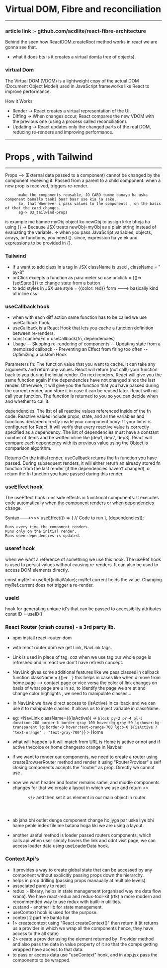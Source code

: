 # Virtual DOM, Fibre and reconciliation
---
### article link :- github.com/acdlite/react-fibre-architecture
Behind the seen how ReactDOM.createRoot method works in react we are gonna see that.
- what it does bts is it creates a virtual dom(a tree of objects).

### virtual Dom
The Virtual DOM (VDOM) is a lightweight copy of the actual DOM (Document Object Model) used in JavaScript frameworks like React to improve performance.

How it Works
* Render → React creates a virtual representation of the UI.
* Diffing → When changes occur, React compares the new VDOM with the previous one (using a process called reconciliation).
* Updating → React updates only the changed parts of the real DOM, reducing re-renders and improving performance.

---
# Props , with Tailwind
---       
Props --> (External data passed to a component)
          cannot be changed by the component receiving it.
          Passed from a parent to a child component.
          when a new prop is received, triggers re-render.

          make the components reusable, JO CARD tumne banaya ha uska component banallo taaki baar baar use kia ja sake.
          So, that Whenever i pass values to the components , on the basis of that the card changes.
          eg-> 03_tailwind-props

<Card title="happy Holi" newObj={myObj}/>  
is example me hamne myObj object ko newObj to assign krke bheja ha using {} 
-> Because JSX treats newObj=myObj as a plain string instead of evaluating the variable.
-> when you pass JavaScript variables, objects, arrays, or functions, you need {}.
since, expression ha ye ek and expressions to be provided in {}.
 
### Tailwind

- If u want to add class in a tag in JSX className is used , className = " py-8"
- onClick excepts a function as para meter so use onclick = {()=> {setState()}} to change state from a button
- to add styles in JSX use style = {{color: red}} form  ---> basically kind of inline css

### useCallback hook
- when with each diff action same function has to be called we use useCallback hook.
- useCallback is a React Hook that lets you cache a function definition between re-renders.
- const cachedFn = useCallback(fn, dependencies)
- Usage
    -- Skipping re-rendering of components
    -- Updating state from a memoized callback
    -- Preventing an Effect from firing too often
    -- Optimizing a custom Hook

Parameters 
fn: The function value that you want to cache. It can take any arguments and return any values. React will return (not call!) your function back to you during the initial render. On next renders, React will give you the same function again if the dependencies have not changed since the last render. Otherwise, it will give you the function that you have passed during the current render, and store it in case it can be reused later. React will not call your function. The function is returned to you so you can decide when and whether to call it.

dependencies: The list of all reactive values referenced inside of the fn code. Reactive values include props, state, and all the variables and functions declared directly inside your component body. If your linter is configured for React, it will verify that every reactive value is correctly specified as a dependency. The list of dependencies must have a constant number of items and be written inline like [dep1, dep2, dep3]. React will compare each dependency with its previous value using the Object.is comparison algorithm.

Returns 
On the initial render, useCallback returns the fn function you have passed.
During subsequent renders, it will either return an already stored fn  function from the last render (if the dependencies haven’t changed), or return the fn function you have passed during this render.

### useEffect hook
The useEffect hook runs side effects in functional components. It executes code automatically when the component renders or when dependencies change.

Syntax--->>>>
useEffect(() => {
  // Code to run
}, [dependencies]); 

    Runs every time the component renders.
    Runs only on the initial render.
    Runs when dependencies is updated.

### useref hook
when we want a reference of something we use this hook.
The useRef hook is used to persist values without causing re-renders. It can also be used to access DOM elements directly.

const myRef = useRef(initialValue);
myRef.current holds the value.
Changing myRef.current does not trigger a re-render.

### useId 
hook for generating unique id's that can be passed to accessiblity attributes
const ID = useID()

### React Router (crash course) - a 3rd party lib. 
- npm install react-router-dom
- with react router dom we get Link, NavLink tags.
- Link is used in place of <a> tag, coz when we use <a> tag our whole page is refreshed and in react we don't have refresh concept.
- NavLink gives some additional features like we pass classes in callback function className = {()=> ``} this helps in cases like when u move from home page --> contact page or vice versa the color of link changes on basis of what page are u in so, to identify the page we are at and change color highlights , we need to manipulate classes...
- In NavLink we have direct access to {isActive} in callback and we can use it to manipulate classes. It allows us to inject variable in className.
- eg: <NavLink
         className={({isActive}) =>
        `block py-2 pr-4 pl-3 duration-200 border-b border-gray-100 hover:bg-gray-50 lg:hover:bg-transparent lg:border-0 hover:text-orange-700 lg:p-0 ${isActive ? "text-orange" : "text-gray-700"}`}
      >
          Home
      </NavLink>

- what will happen is it will match from URL is Home is active or not and if active thecoloe or home changesto orange in Navbar.
- if we want to render our components, we need to create a router using createBrowserRouter method and render it using "RouterProvider" a self closing components accepts the "router" as prop. Directly we cannot use <App />.

- now we want header and footer remains same, and middle components changes for that we create a layout in which we use        <outlet />  and return <> <header /> <footer /> <outlet /> </> and then set it as element in our main object in router.

- ab jaha bhi outlet denge component change ho jyga par uske liye bhi hame pehle index file me batana hoga kki we are using a layout.

- another useful method is loader passed routers components, which calls api when user simply hovers the link and odnt visit page, we can access loader data using useLoaderData hook.

### Context Api's 
- It provides a way to create global state that can be accessed by any component without explicitly passing props down the hierarchy.
- helps in prop drilling (passing props manaually at multiple levels).
- associated purely to react
- redux :- library, helps in state management (organised way me data flow krana). We have react-redux and redux-tool-kit (rtk) a more modern and recommended way to use redux with built-in utilities.
- zustand - another lib for state management.
- useContext hook is used for the purpose.
- context 2 part me banta hai 
- 1> createcontext using "React.createContext()" then return it (it returns us a provider in which we wrap all the components hence, they have access to the all state)
- 2> create a provider using the element returned by .Provider method and also pass the data in value property of it so that the comps getting wrapped have access to that data.
- to pass or access data use "useContext" hook, and in app.jsx pass the components to be wrapped.

